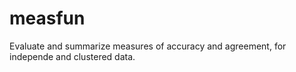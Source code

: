 # measfun
Evaluate and summarize measures of accuracy and agreement, for independe and clustered data.
